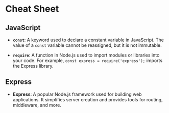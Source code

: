 # Cheat Sheet

## JavaScript

- **`const`**: A keyword used to declare a constant variable in JavaScript. The value of a `const` variable cannot be reassigned, but it is not immutable.

- **`require`**: A function in Node.js used to import modules or libraries into your code. For example, `const express = require('express');` imports the Express library.

## Express

- **Express**: A popular Node.js framework used for building web applications. It simplifies server creation and provides tools for routing, middleware, and more.
